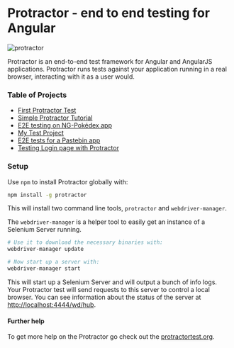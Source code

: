 # Protractor - end to end testing for Angular

![protractor](https://flexmanu.files.wordpress.com/2018/02/angular_protector.png)

Protractor is an end-to-end test framework for Angular and AngularJS applications. Protractor runs tests against your application running in a real browser, interacting with it as a user would.

### Table of Projects
- [First Protractor Test](./firstTest/README.md)
- [Simple Protractor Tutorial](./simpleTutorial/README.md)
- [E2E testing on NG-Pokédex app](./e2ePokemon/README.md)
- [My Test Project](./myTestProject/README.md)
- [E2E tests for a Pastebin app](./testPastebin/README.md)
- [Testing Login page with Protractor](./protractorTutorial/README.md)

### Setup
Use `npm` to install Protractor globally with:
```bash
npm install -g protractor
```
This will install two command line tools, `protractor` and `webdriver-manager`.

The `webdriver-manager` is a helper tool to easily get an instance of a Selenium Server running.
```bash
# Use it to download the necessary binaries with:
webdriver-manager update

# Now start up a server with:
webdriver-manager start
```
This will start up a Selenium Server and will output a bunch of info logs. Your Protractor test will send requests to this server to control a local browser. You can see information about the status of the server at [http://localhost:4444/wd/hub](http://localhost:4444/wd/hub).

#### Further help
To get more help on the Protractor go check out the [protractortest.org](https://www.protractortest.org).
